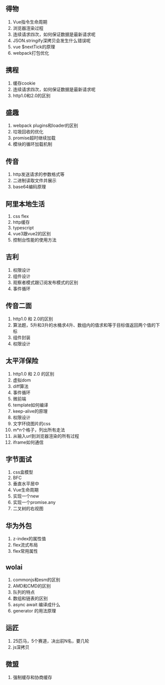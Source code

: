 <!--
 * @Desc: 
 * @Author: kexi
 * @Date: 2021-12-16 11:28:40
 * @LastEditors: kexi
 * @LastEditTime: 2021-12-16 11:45:46
-->

## 得物
1. Vue指令生命周期
2. 浏览器渲染过程
3. 连续请求四次，如何保证数据是最新请求呢
4. JSON.stringify深拷贝会发生什么错误呢
5. vue $nextTick的原理
6. webpack打包优化

## 携程
1. 缓存cookie
2. 连续请求四次，如何保证数据是最新请求呢
3. http1.0和2.0的区别

## 盛趣
1. webpack plugins和loader的区别
2. 垃圾回收的优化
3. promise超时继续加载
4. 模块的循环加载机制

## 传音
1. http发送请求的参数格式等
2. 二进制读取文件并展示
3. base64编码原理

## 阿里本地生活
1. css flex
2. http缓存
3. typescript
4. vue3跟vue2的区别
5. 控制台性能的使用方法

## 吉利
1. 权限设计
2. 组件设计
3. 观察者模式跟订阅发布模式的区别
4. 事件循环

## 传音二面
1. http1.0 和 2.0的区别
2. 算法题，5升和3升的水桶求4升、数组内的值求和等于目标值返回两个值的下标
3. 组件封装
4. 权限设计

## 太平洋保险
1. http1.0 和 2.0 的区别
2. 虚拟dom
3. diff算法
4. 事件循环
5. 微前端
6. template如何编译
7. keep-alive的原理
8. 权限设计
9. 文字环绕图片的css
10. m*n个格子，列出所有走法
11. 从输入url到浏览器渲染的所有过程
12. iframe如何通信

## 字节面试
1. css盒模型
2. BFC
3. 垂直水平居中
4. Vue生命周期
5. 实现一个new
6. 实现一个promise.any
7. 二叉树的右视图

## 华为外包
1. z-index的属性值
2. flex流式布局
3. flex常用属性

## wolai
1. commonjs和esm的区别
2. AMD和CMD的区别
3. 队列的特点
4. 数组和链表的区别
5. async await 编译成什么
6. generator 的用法原理


## 运匠
1. 25匹马，5个赛道，决出前N名，要几轮
2. js深拷贝


## 微盟
1. 强制缓存和协商缓存


